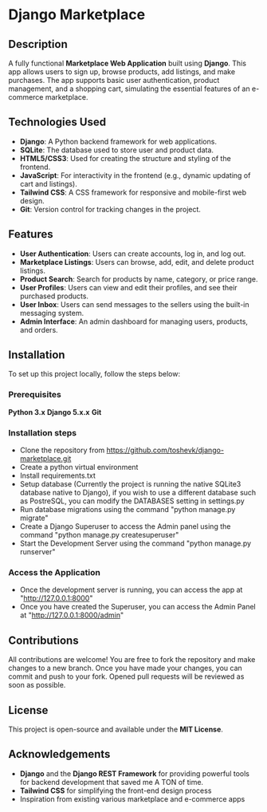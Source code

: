 # Django Marketplace

## Description
A fully functional **Marketplace Web Application** built using **Django**. This app allows users to sign up, browse
products, add listings, and make purchases. The app supports basic user authentication, product management, and a
shopping cart, simulating the essential features of an e-commerce marketplace.

## Technologies Used
- **Django**: A Python backend framework for web applications.
- **SQLite**: The database used to store user and product data.
- **HTML5/CSS3**: Used for creating the structure and styling of the frontend.
- **JavaScript**: For interactivity in the frontend (e.g., dynamic updating of cart and listings).
- **Tailwind CSS**: A CSS framework for responsive and mobile-first web design.
- **Git**: Version control for tracking changes in the project.

## Features
- **User Authentication**: Users can create accounts, log in, and log out.
- **Marketplace Listings**: Users can browse, add, edit, and delete product listings.
- **Product Search**: Search for products by name, category, or price range.
- **User Profiles**: Users can view and edit their profiles, and see their purchased products.
- **User Inbox**: Users can send messages to the sellers using the built-in messaging system.
- **Admin Interface**: An admin dashboard for managing users, products, and orders.

## Installation
To set up this project locally, follow the steps below:
### Prerequisites
**Python 3.x**
**Django 5.x.x**
**Git**
### Installation steps
- Clone the repository from https://github.com/toshevk/django-marketplace.git
- Create a python virtual environment
- Install requirements.txt
- Setup database (Currently the project is running the native SQLite3 database native to Django),
if you wish to use a different database such as PostreSQL, you can modify the DATABASES setting in settings.py
- Run database migrations using the command "python manage.py migrate"
- Create a Django Superuser to access the Admin panel using the command "python manage.py createsuperuser"
- Start the Development Server using the command "python manage.py runserver"
### Access the Application
- Once the development server is running, you can access the app at "http://127.0.0.1:8000"
- Once you have created the Superuser, you can access the Admin Panel at "http://127.0.0.1:8000/admin"

## Contributions
All contributions are welcome!
You are free to fork the repository and make changes to a new branch. Once you have made your changes,
you can commit and push to your fork. Opened pull requests will be reviewed as soon as possible.

## License
This project is open-source and available under the **MIT License**.

## Acknowledgements
- **Django** and the **Django REST Framework** for providing powerful tools for backend development that saved me A TON of time.
- **Tailwind CSS** for simplifying the front-end design process
- Inspiration from existing various marketplace and e-commerce apps
